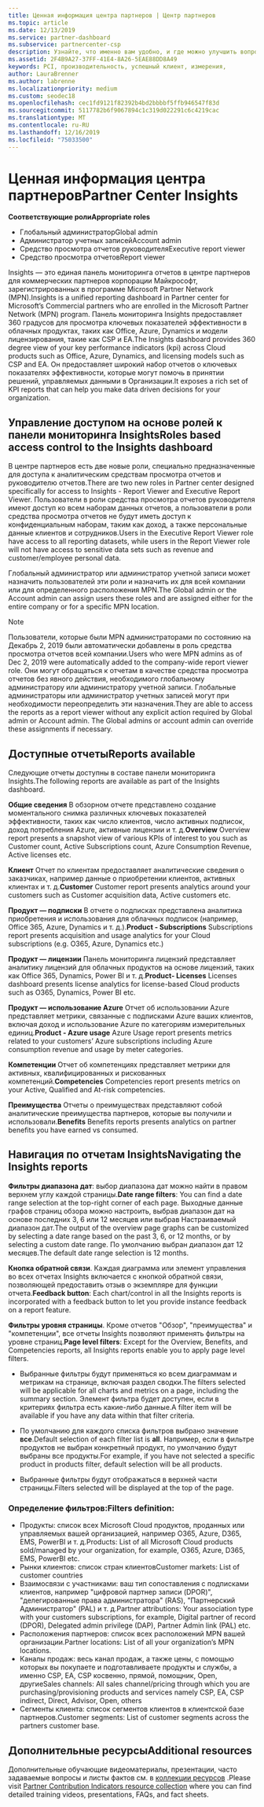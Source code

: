 ```yaml
---
title: Ценная информация центра партнеров | Центр партнеров
ms.topic: article
ms.date: 12/13/2019
ms.service: partner-dashboard
ms.subservice: partnercenter-csp
description: Узнайте, что именно вам удобно, и где можно улучшить вопросы продаж и развертывания и разработки клиентов.
ms.assetid: 2F4B9A27-37FF-41E4-8A26-5EAE88DD8A49
keywords: PCI, производительность, успешный клиент, измерения,
author: LauraBrenner
ms.author: labrenne
ms.localizationpriority: medium
ms.custom: seodec18
ms.openlocfilehash: cec1fd9121f82392b4bd2bbbbf5ffb946547f83d
ms.sourcegitcommit: 5117782b6f9067894c1c319d022291c6c4219cac
ms.translationtype: MT
ms.contentlocale: ru-RU
ms.lasthandoff: 12/16/2019
ms.locfileid: "75033500"
---
```

# <a name="partner-center-insights"></a><span data-ttu-id="dd281-104">Ценная информация центра партнеров</span><span class="sxs-lookup"><span data-stu-id="dd281-104">Partner Center Insights</span></span>

<span data-ttu-id="dd281-105">**Соответствующие роли**</span><span class="sxs-lookup"><span data-stu-id="dd281-105">**Appropriate roles**</span></span>
- <span data-ttu-id="dd281-106">Глобальный администратор</span><span class="sxs-lookup"><span data-stu-id="dd281-106">Global admin</span></span>
- <span data-ttu-id="dd281-107">Администратор учетных записей</span><span class="sxs-lookup"><span data-stu-id="dd281-107">Account admin</span></span>
- <span data-ttu-id="dd281-108">Средство просмотра отчетов руководителя</span><span class="sxs-lookup"><span data-stu-id="dd281-108">Executive report viewer</span></span>
- <span data-ttu-id="dd281-109">Средство просмотра отчетов</span><span class="sxs-lookup"><span data-stu-id="dd281-109">Report viewer</span></span>

<span data-ttu-id="dd281-110">Insights — это единая панель мониторинга отчетов в центре партнеров для коммерческих партнеров корпорации Майкрософт, зарегистрированных в программе Microsoft Partner Network (MPN).</span><span class="sxs-lookup"><span data-stu-id="dd281-110">Insights is a unified reporting dashboard in Partner center for Microsoft’s Commercial partners who are enrolled in the Microsoft Partner Network (MPN) program.</span></span> <span data-ttu-id="dd281-111">Панель мониторинга Insights предоставляет 360 градусов для просмотра ключевых показателей эффективности в облачных продуктах, таких как Office, Azure, Dynamics и модели лицензирования, такие как CSP и EA.</span><span class="sxs-lookup"><span data-stu-id="dd281-111">The Insights dashboard provides 360 degree view of your key performance indicators (kpi) across Cloud products such as Office, Azure, Dynamics, and licensing models such as CSP and EA.</span></span> <span data-ttu-id="dd281-112">Он предоставляет широкий набор отчетов о ключевых показателях эффективности, которые могут помочь в принятии решений, управляемых данными в Организации.</span><span class="sxs-lookup"><span data-stu-id="dd281-112">It exposes a rich set of KPI reports that can help you make data driven decisions for your organization.</span></span> 

## <a name="roles-based-access-control-to-the-insights-dashboard"></a><span data-ttu-id="dd281-113">Управление доступом на основе ролей к панели мониторинга Insights</span><span class="sxs-lookup"><span data-stu-id="dd281-113">Roles based access control to the Insights dashboard</span></span>

<span data-ttu-id="dd281-114">В центре партнеров есть две новые роли, специально предназначенные для доступа к аналитическим средствам просмотра отчетов и руководителю отчетов.</span><span class="sxs-lookup"><span data-stu-id="dd281-114">There are two new roles in Partner center designed specifically for access to Insights - Report Viewer and Executive Report Viewer.</span></span>  <span data-ttu-id="dd281-115">Пользователи в роли средства просмотра отчетов руководителя имеют доступ ко всем наборам данных отчетов, а пользователи в роли средства просмотра отчетов не будут иметь доступ к конфиденциальным наборам, таким как доход, а также персональные данные клиентов и сотрудников.</span><span class="sxs-lookup"><span data-stu-id="dd281-115">Users in the Executive Report Viewer role have access to all reporting datasets, while users in the Report Viewer role will not have access to sensitive data sets such as revenue and customer/employee personal data.</span></span> 

<span data-ttu-id="dd281-116">Глобальный администратор или администратор учетной записи может назначить пользователей эти роли и назначить их для всей компании или для определенного расположения MPN.</span><span class="sxs-lookup"><span data-stu-id="dd281-116">The Global admin or the Account admin can assign users these roles and are assigned either for the entire company or for a specific MPN location.</span></span>  

>[!Note] 
><span data-ttu-id="dd281-117">Пользователи, которые были MPN администраторами по состоянию на Декабрь 2, 2019 были автоматически добавлены в роль средства просмотра отчетов всей компании.</span><span class="sxs-lookup"><span data-stu-id="dd281-117">Users who were MPN admins as of Dec 2, 2019 were automatically added to the company-wide report viewer role.</span></span> <span data-ttu-id="dd281-118">Они могут обращаться к отчетам в качестве средства просмотра отчетов без явного действия, необходимого глобальному администратору или администратору учетной записи. Глобальные администраторы или администратор учетных записей могут при необходимости переопределить эти назначения.</span><span class="sxs-lookup"><span data-stu-id="dd281-118">They are able to access the reports as a report viewer without any explicit action required by Global admin or Account admin. The Global admins or account admin can override these assignments if necessary.</span></span> 

## <a name="reports-available"></a><span data-ttu-id="dd281-119">Доступные отчеты</span><span class="sxs-lookup"><span data-stu-id="dd281-119">Reports available</span></span>

<span data-ttu-id="dd281-120">Следующие отчеты доступны в составе панели мониторинга Insights.</span><span class="sxs-lookup"><span data-stu-id="dd281-120">The following reports are available as part of the Insights dashboard.</span></span>

<span data-ttu-id="dd281-121">**Общие сведения**    В обзорном отчете представлено создание моментального снимка различных ключевых показателей эффективности, таких как число клиентов, число активных подписок, доход потребления Azure, активные лицензии и т. д.</span><span class="sxs-lookup"><span data-stu-id="dd281-121">**Overview**    Overview report presents a snapshot view of various KPIs of interest to you such as Customer count, Active Subscriptions count, Azure Consumption Revenue, Active licenses etc.</span></span>

<span data-ttu-id="dd281-122">**Клиент** Отчет по клиентам предоставляет аналитические сведения о заказчиках, например данные о приобретении клиентов, активных клиентах и т. д.</span><span class="sxs-lookup"><span data-stu-id="dd281-122">**Customer** Customer report presents analytics around your customers such as Customer acquisition data, Active customers etc.</span></span> 

<span data-ttu-id="dd281-123">**Продукт — подписки**     В отчете о подписках представлена аналитика приобретения и использования для облачных подписок (например, Office 365, Azure, Dynamics и т. д.).</span><span class="sxs-lookup"><span data-stu-id="dd281-123">**Product - Subscriptions**     Subscriptions report presents acquisition and usage analytics for your Cloud subscriptions (e.g. O365, Azure, Dynamics etc.)</span></span> 

<span data-ttu-id="dd281-124">**Продукт — лицензии**   Панель мониторинга лицензий представляет аналитику лицензий для облачных продуктов на основе лицензий, таких как Office 365, Dynamics, Power BI и т. д.</span><span class="sxs-lookup"><span data-stu-id="dd281-124">**Product- Licenses**   Licenses dashboard presents license analytics for license-based Cloud products such as O365, Dynamics, Power BI etc.</span></span>

<span data-ttu-id="dd281-125">**Продукт — использование Azure**   Отчет об использовании Azure представляет метрики, связанные с подписками Azure ваших клиентов, включая доход и использование Azure по категориям измерительных единиц.</span><span class="sxs-lookup"><span data-stu-id="dd281-125">**Product - Azure usage**   Azure Usage report presents metrics related to your customers’ Azure subscriptions including Azure consumption revenue and usage by meter categories.</span></span>

<span data-ttu-id="dd281-126">**Компетенции**    Отчет об компетенциях представляет метрики для активных, квалифицированных и рискованных компетенций.</span><span class="sxs-lookup"><span data-stu-id="dd281-126">**Competencies**    Competencies report presents metrics on your Active, Qualified and At-risk competencies.</span></span>

<span data-ttu-id="dd281-127">**Преимущества**    Отчеты о преимуществах представляют собой аналитические преимущества партнеров, которые вы получили и использовали.</span><span class="sxs-lookup"><span data-stu-id="dd281-127">**Benefits**    Benefits reports presents analytics on partner benefits you have earned vs consumed.</span></span>

## <a name="navigating-the-insights-reports"></a><span data-ttu-id="dd281-128">Навигация по отчетам Insights</span><span class="sxs-lookup"><span data-stu-id="dd281-128">Navigating the Insights reports</span></span> 


<span data-ttu-id="dd281-129">**Фильтры диапазона дат**: выбор диапазона дат можно найти в правом верхнем углу каждой страницы.</span><span class="sxs-lookup"><span data-stu-id="dd281-129">**Date range filters**: You can find a date range selection at the top-right corner of each page.</span></span> <span data-ttu-id="dd281-130">Выходные данные графов страниц обзора можно настроить, выбрав диапазон дат на основе последних 3, 6 или 12 месяцев или выбрав Настраиваемый диапазон дат.</span><span class="sxs-lookup"><span data-stu-id="dd281-130">The output of the overview page graphs can be customized by selecting a date range based on the past 3, 6, or 12 months, or by selecting a custom date range.</span></span> <span data-ttu-id="dd281-131">По умолчанию выбран диапазон дат 12 месяцев.</span><span class="sxs-lookup"><span data-stu-id="dd281-131">The default date range selection is 12 months.</span></span> 


<span data-ttu-id="dd281-132">**Кнопка обратной связи**. Каждая диаграмма или элемент управления во всех отчетах Insights включается с кнопкой обратной связи, позволяющей предоставить отзыв о экземпляре для функции отчета.</span><span class="sxs-lookup"><span data-stu-id="dd281-132">**Feedback button**: Each chart/control in all the Insights reports is incorporated with a feedback button to let you provide instance feedback on a report feature.</span></span> 

 
<span data-ttu-id="dd281-133">**Фильтры уровня страницы**. Кроме отчетов "Обзор", "преимущества" и "компетенции", все отчеты Insights позволяют применять фильтры на уровне страниц.</span><span class="sxs-lookup"><span data-stu-id="dd281-133">**Page level filters**: Except for the Overview, Benefits, and Competencies reports, all Insights reports enable you to apply page level filters.</span></span> 

- <span data-ttu-id="dd281-134">Выбранные фильтры будут применяться ко всем диаграммам и метрикам на странице, включая раздел сводки.</span><span class="sxs-lookup"><span data-stu-id="dd281-134">The filters selected will be applicable for all charts and metrics on a page, including the summary section.</span></span> <span data-ttu-id="dd281-135">Элемент фильтра будет доступен, если в критериях фильтра есть какие-либо данные.</span><span class="sxs-lookup"><span data-stu-id="dd281-135">A filter item will be available if you have any data within that filter criteria.</span></span> 

- <span data-ttu-id="dd281-136">По умолчанию для каждого списка фильтров выбрано значение **все**.</span><span class="sxs-lookup"><span data-stu-id="dd281-136">Default selection of each filter list is **all**.</span></span> <span data-ttu-id="dd281-137">Например, если в фильтре продуктов не выбран конкретный продукт, по умолчанию будут выбраны все продукты.</span><span class="sxs-lookup"><span data-stu-id="dd281-137">For example, if you have not selected a specific product in products filter, default selection will be all products.</span></span>

- <span data-ttu-id="dd281-138">Выбранные фильтры будут отображаться в верхней части страницы.</span><span class="sxs-lookup"><span data-stu-id="dd281-138">Filters selected will be displayed at the top of the page.</span></span> 

 ### <a name="filters-definition"></a><span data-ttu-id="dd281-139">Определение фильтров:</span><span class="sxs-lookup"><span data-stu-id="dd281-139">Filters definition:</span></span>

- <span data-ttu-id="dd281-140">Продукты: список всех Microsoft Cloud продуктов, проданных или управляемых вашей организацией, например O365, Azure, D365, EMS, PowerBI и т. д.</span><span class="sxs-lookup"><span data-stu-id="dd281-140">Products: List of all Microsoft Cloud products sold/managed by your organization, for example,  O365, Azure, D365, EMS, PowerBI etc.</span></span>
- <span data-ttu-id="dd281-141">Рынки клиентов: список стран клиентов</span><span class="sxs-lookup"><span data-stu-id="dd281-141">Customer markets: List of customer countries</span></span>
- <span data-ttu-id="dd281-142">Взаимосвязи с участниками: ваш тип сопоставления с подписками клиентов, например "цифровой партнер записи (DPOR)", "делегированные права администратора" (RAS), "Партнерский Администратор" (PAL) и т. д.</span><span class="sxs-lookup"><span data-stu-id="dd281-142">Partner attributions: Your association type with your customers subscriptions, for example,  Digital partner of record (DPOR), Delegated admin privilege (DAP), Partner Admin link (PAL) etc.</span></span> 
- <span data-ttu-id="dd281-143">Расположения партнеров: список всех расположений MPN вашей организации.</span><span class="sxs-lookup"><span data-stu-id="dd281-143">Partner locations: List of all your organization’s MPN locations.</span></span> 
- <span data-ttu-id="dd281-144">Каналы продаж: весь канал продаж, а также цены, с помощью которых вы покупаете и подготавливаете продукты и службы, а именно CSP, EA, CSP косвенно, прямой, помощник, Open, другие</span><span class="sxs-lookup"><span data-stu-id="dd281-144">Sales channels: All sales channel/pricing through which you are purchasing/provisioning products and services namely CSP, EA, CSP indirect, Direct, Advisor, Open, others</span></span>
- <span data-ttu-id="dd281-145">Сегменты клиента: список сегментов клиентов в клиентской базе партнеров.</span><span class="sxs-lookup"><span data-stu-id="dd281-145">Customer segments: List of customer segments across the partners customer base.</span></span>



## <a name="additional-resources"></a><span data-ttu-id="dd281-146">Дополнительные ресурсы</span><span class="sxs-lookup"><span data-stu-id="dd281-146">Additional resources</span></span>

<span data-ttu-id="dd281-147">Дополнительные обучающие видеоматериалы, презентации, часто задаваемые вопросы и листы фактов см. в [коллекции ресурсов](https://partner.microsoft.com/asset/collection/pci-learn#/) .</span><span class="sxs-lookup"><span data-stu-id="dd281-147">Please visit [Partner Contribution Indicators resource collection](https://partner.microsoft.com/asset/collection/pci-learn#/) where you can find detailed training videos, presentations, FAQs, and fact sheets.</span></span> 




